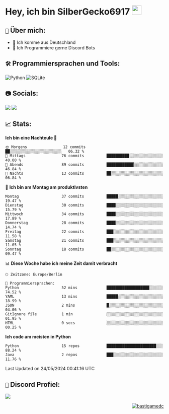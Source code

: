 # Hey, ich bin SilberGecko6917 <img src="https://raw.githubusercontent.com/MartinHeinz/MartinHeinz/master/wave.gif" width="30px">

## `📌` Über mich:
- 📍 Ich komme aus Deutschland
- 📝 Ich Programmiere gerne Discord Bots

## `🛠️` Programmiersprachen und Tools:
![Python](https://img.shields.io/badge/python-3670A0?style=for-the-badge&logo=python&logoColor=ffdd54)
![SQLite](https://img.shields.io/badge/sqlite-%2307405e.svg?style=for-the-badge&logo=sqlite&logoColor=white)


## `📷` Socials:  
[![](https://img.shields.io/youtube/channel/subscribers/UCf83BJ6BdAFoU1zViGFuWlg?style=for-the-badge&logo=youtube&label=YouTube&color=red)](https://youtube.com/@gecko_tv) [![](https://img.shields.io/twitch/status/silbergecko_tv?style=for-the-badge&logo=twitch&logoColor=white&color=purple)](https://twitch.tv/silbergecko_tv)


## `📈` Stats:
<!--START_SECTION:waka-->
**Ich bin eine Nachteule 🦉** 

```text
🌞 Morgens                12 commits          ██░░░░░░░░░░░░░░░░░░░░░░░   06.32 % 
🌆 Mittags                76 commits          ██████████░░░░░░░░░░░░░░░   40.00 % 
🌃 Abends                 89 commits          ████████████░░░░░░░░░░░░░   46.84 % 
🌙 Nachts                 13 commits          ██░░░░░░░░░░░░░░░░░░░░░░░   06.84 % 
```
📅 **Ich bin am Montag am produktivsten** 

```text
Montag                   37 commits          █████░░░░░░░░░░░░░░░░░░░░   19.47 % 
Dienstag                 30 commits          ████░░░░░░░░░░░░░░░░░░░░░   15.79 % 
Mittwoch                 34 commits          ████░░░░░░░░░░░░░░░░░░░░░   17.89 % 
Donnerstag               28 commits          ████░░░░░░░░░░░░░░░░░░░░░   14.74 % 
Freitag                  22 commits          ███░░░░░░░░░░░░░░░░░░░░░░   11.58 % 
Samstag                  21 commits          ███░░░░░░░░░░░░░░░░░░░░░░   11.05 % 
Sonntag                  18 commits          ██░░░░░░░░░░░░░░░░░░░░░░░   09.47 % 
```


📊 **Diese Woche habe ich meine Zeit damit verbracht** 

```text
🕑︎ Zeitzone: Europe/Berlin

💬 Programmiersprachen: 
Python                   52 mins             ███████████████████░░░░░░   74.52 % 
YAML                     13 mins             █████░░░░░░░░░░░░░░░░░░░░   18.99 % 
JSON                     2 mins              █░░░░░░░░░░░░░░░░░░░░░░░░   04.06 % 
GitIgnore file           1 min               ░░░░░░░░░░░░░░░░░░░░░░░░░   01.95 % 
HTML                     0 secs              ░░░░░░░░░░░░░░░░░░░░░░░░░   00.25 % 
```

**Ich code am meisten in Python** 

```text
Python                   15 repos            ██████████████████████░░░   88.24 % 
Java                     2 repos             ███░░░░░░░░░░░░░░░░░░░░░░   11.76 % 
```




 Last Updated on 24/05/2024 00:41:16 UTC
<!--END_SECTION:waka-->

## `🔎` Discord Profiel:
<a href="https://discord.com/users/753974250968186901"><img src="https://lanyard.cnrad.dev/api/753974250968186901"><p/>

<p align="right">
  <img align="center" src="https://komarev.com/ghpvc/?username=SilberGecko6917&label=Profile%20views&color=0e75b6&style=flat" alt="bastigamedc"/>
</p>
